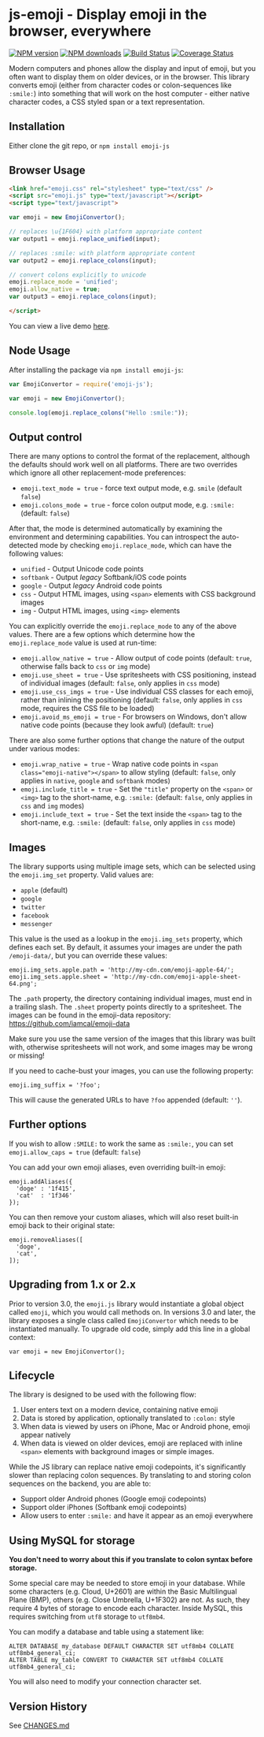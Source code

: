 # js-emoji - Display emoji in the browser, everywhere

<span class="badge-npmversion"><a href="https://npmjs.org/package/emoji-js" title="View this project on NPM"><img src="https://img.shields.io/npm/v/emoji-js.svg" alt="NPM version" /></a></span>
<span class="badge-npmdownloads"><a href="https://npmjs.org/package/emoji-js" title="View this project on NPM"><img src="https://img.shields.io/npm/dm/emoji-js.svg" alt="NPM downloads" /></a></span>
[![Build Status](https://github.com/iamcal/js-emoji/actions/workflows/build.yml/badge.svg)](https://github.com/iamcal/js-emoji/actions)
[![Coverage Status](https://coveralls.io/repos/iamcal/js-emoji/badge.svg)](https://coveralls.io/r/iamcal/js-emoji)

Modern computers and phones allow the display and input of emoji, but you often want
to display them on older devices, or in the browser. This library converts emoji
(either from character codes or colon-sequences like `:smile:`) into something that will
work on the host computer - either native character codes, a CSS styled span or a text
representation.


## Installation

Either clone the git repo, or `npm install emoji-js`


## Browser Usage

```html
<link href="emoji.css" rel="stylesheet" type="text/css" />
<script src="emoji.js" type="text/javascript"></script>
<script type="text/javascript">

var emoji = new EmojiConvertor();

// replaces \u{1F604} with platform appropriate content
var output1 = emoji.replace_unified(input);

// replaces :smile: with platform appropriate content
var output2 = emoji.replace_colons(input);

// convert colons explicitly to unicode
emoji.replace_mode = 'unified';
emoji.allow_native = true;
var output3 = emoji.replace_colons(input);

</script>
```

You can view a live demo <a href="http://projects.iamcal.com/js-emoji/demo/demo.htm">here</a>.

## Node Usage

After installing the package via `npm install emoji-js`:

```js
var EmojiConvertor = require('emoji-js');

var emoji = new EmojiConvertor();

console.log(emoji.replace_colons("Hello :smile:"));
```

## Output control

There are many options to control the format of the replacement, although
the defaults should work well on all platforms. There are two overrides which ignore all
other replacement-mode preferences:

* `emoji.text_mode = true` - force text output mode, e.g. `smile` (default `false`)
* `emoji.colons_mode = true` - force colon output mode, e.g. `:smile:` (default: `false`)

After that, the mode is determined automatically by examining the environment and determining
capabilities. You can introspect the auto-detected mode by checking `emoji.replace_mode`, which
can have the following values:

* `unified` - Output Unicode code points
* `softbank` - Output _legacy_ Softbank/iOS code points
* `google` - Output _legacy_ Android code points
* `css` - Output HTML images, using `<span>` elements with CSS background images
* `img` - Output HTML images, using `<img>` elements

You can explicitly override the `emoji.replace_mode` to any of the above values. There are a few
options which determine how the `emoji.replace_mode` value is used at run-time:

* `emoji.allow_native = true` - Allow output of code points (default: `true`, otherwise falls back to `css` or `img` mode)
* `emoji.use_sheet = true` - Use spritesheets with CSS positioning, instead of individual images (default: `false`, only applies in `css` mode)
* `emoji.use_css_imgs = true` - Use individual CSS classes for each emoji, rather than inlining the positioning (default: `false`, only applies in `css` mode, requires the CSS file to be loaded)
* `emoji.avoid_ms_emoji = true` - For browsers on Windows, don't allow native code points (because they look awful) (default: `true`)

There are also some further options that change the nature of the output under various modes:

* `emoji.wrap_native = true` - Wrap native code points in `<span class="emoji-native"></span>` to allow styling (default: `false`, only applies in `native`, `google` and `softbank` modes)
* `emoji.include_title = true` - Set the `"title"` property on the `<span>` or `<img>` tag to the short-name, e.g. `:smile:` (default: `false`, only applies in `css` and `img` modes)
* `emoji.include_text = true` - Set the text inside the `<span>` tag to the short-name, e.g. `:smile:` (default: `false`, only applies in `css` mode)


## Images

The library supports using multiple image sets, which can be selected using
the `emoji.img_set` property. Valid values are:

* `apple` (default)
* `google`
* `twitter`
* `facebook`
* `messenger`

This value is the used as a lookup in the `emoji.img_sets` property, which defines
each set. By default, it assumes your images are under the path `/emoji-data/`, but
you can override these values:

    emoji.img_sets.apple.path = 'http://my-cdn.com/emoji-apple-64/';
    emoji.img_sets.apple.sheet = 'http://my-cdn.com/emoji-apple-sheet-64.png';

The `.path` property, the directory containing individual images, must end in a trailing slash.
The `.sheet` property points directly to a spritesheet.
The images can be found in the emoji-data repository: https://github.com/iamcal/emoji-data

Make sure you use the same version of the images that this library was built with, otherwise
spritesheets will not work, and some images may be wrong or missing!

If you need to cache-bust your images, you can use the following property:

    emoji.img_suffix = '?foo';

This will cause the generated URLs to have `?foo` appended (default: `''`).


## Further options

If you wish to allow `:SMILE:` to work the same as `:smile:`, you can set `emoji.allow_caps = true` (default: `false`)

You can add your own emoji aliases, even overriding built-in emoji:

    emoji.addAliases({
      'doge' : '1f415',
      'cat'  : '1f346'
    });

You can then remove your custom aliases, which will also reset built-in emoji back to their original state:

    emoji.removeAliases([
      'doge',
      'cat',
    ]);


## Upgrading from 1.x or 2.x

Prior to version 3.0, the `emoji.js` library would instantiate a global object called `emoji`, which you would call methods on.
In versions 3.0 and later, the library exposes a single class called `EmojiConvertor` which needs to be instantiated manually.
To upgrade old code, simply add this line in a global context:

    var emoji = new EmojiConvertor();


## Lifecycle

The library is designed to be used with the following flow:

1.  User enters text on a modern device, containing native emoji
2.  Data is stored by application, optionally translated to `:colon:` style
3.  When data is viewed by users on iPhone, Mac or Android phone, emoji appear natively
4.  When data is viewed on older devices, emoji are replaced with inline `<span>` elements with background images or simple images.

While the JS library can replace native emoji codepoints, it's significantly slower than replacing colon sequences.
By translating to and storing colon sequences on the backend, you are able to:

* Support older Android phones (Google emoji codepoints)
* Support older iPhones (Softbank emoji codepoints)
* Allow users to enter `:smile:` and have it appear as an emoji everywhere


## Using MySQL for storage

**You don't need to worry about this if you translate to colon syntax before storage.**

Some special care may be needed to store emoji in your database. While some characters (e.g. Cloud, U+2601) are
within the Basic Multilingual Plane (BMP), others (e.g. Close Umbrella, U+1F302) are not. As such,
they require 4 bytes of storage to encode each character. Inside MySQL, this requires switching from `utf8`
storage to `utf8mb4`.

You can modify a database and table using a statement like:

    ALTER DATABASE my_database DEFAULT CHARACTER SET utf8mb4 COLLATE utf8mb4_general_ci;
    ALTER TABLE my_table CONVERT TO CHARACTER SET utf8mb4 COLLATE utf8mb4_general_ci;

You will also need to modify your connection character set.


## Version History

See [CHANGES.md](CHANGES.md)
